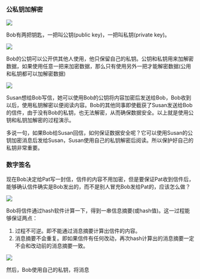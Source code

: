 ### 公私钥加解密
![](https://github.com/ashenone0917/image/blob/main/670ddf02812a4789aa12901770f015de.png)  

Bob有两把钥匙，一把叫公钥(public key)，一把叫私钥(private key)。

![](https://github.com/ashenone0917/image/blob/main/161989e5a64f4c0c8210912022f2f4ae.png)  

Bob的公钥可以公开供其他人使用，他只保留自己的私钥。公钥和私钥用来加解密数据，如果使用任意一把来加密数据，那么只有使用另外一把才能解密数据(公用和私钥都可以加解密数据)  

![](https://github.com/ashenone0917/image/blob/main/3eefdc51188b4fc09b3ad8735f712d37.png)  

Susan想给Bob写信，她可以使用Bob的公钥将内容加密后发送给Bob，Bob收到以后，使用私钥解密以便阅读内容。Bob的其他同事即使截获了Susan发送给Bob的信件，由于没有Bob的私钥，也无法解密，从而确保数据安全。以上就是使用公钥和私钥加解密的过程演示。  

多说一句，如果Bob给Susan回信，如何保证数据安全呢？它可以使用Susan的公钥加密消息后发给Susan，Susan使用自己的私钥解密后阅读。所以保护好自己的私钥非常重要。

### 数字签名
现在Bob决定给Pat写一封信，信件的内容不用加密，但是要保证Pat收到信件后，能够确认信件确实是Bob发出的，而不是别人冒充Bob发给Pat的，应该怎么做？  

![](https://github.com/ashenone0917/image/blob/main/f1e289bf1eae47b099b5e75a9f2f6caf.png)  

Bob将信件通过hash软件计算一下，得到一串信息摘要(或hash值)。这一过程能够保证两点：
1. 过程不可逆。即不能通过消息摘要计算出信件的内容。
2. 消息摘要不会重复。即如果信件有任何改动，再次hash计算出的消息摘要一定不会和改动前的消息摘要一致。

![](https://github.com/ashenone0917/image/blob/main/f88b85cfdb4244e882bd83775aa061d1.png)  

然后，Bob使用自己的私钥，将消息
